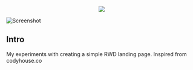 <p align="center">
  <img src="http://i.imgur.com/tAGQ7JO.png"/>
</p>

![Screenshot](http://i.imgur.com/umV1iH0.png)

## Intro

My experiments with creating a simple RWD landing page.
Inspired from codyhouse.co
